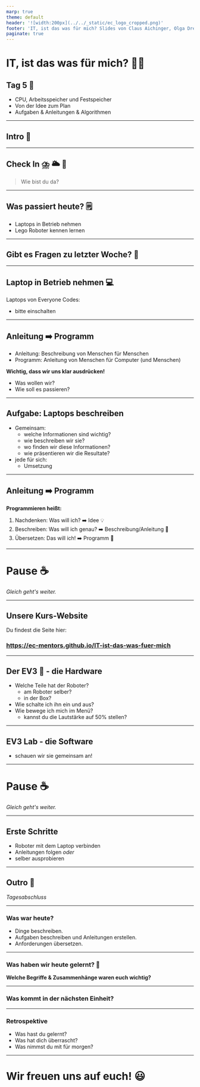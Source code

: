 ```yaml
---
marp: true
theme: default
header: '![width:200px](../../_static/ec_logo_cropped.png)'
footer: 'IT, ist das was für mich? Slides von Claus Aichinger, Olga Drewitz & Rea Sutter (it-orientation@everyonecodes.io)'
paginate: true
---
```


# IT, ist das was für mich? 👩‍💻

## Tag 5 🎈

- CPU, Arbeitsspeicher und Festspeicher
- Von der Idee zum Plan
- Aufgaben & Anleitungen & Algorithmen

---

## Intro 🌅

---

## Check In ⛈️ 🌥️ 🌈

> Wie bist du da?

---

## Was passiert heute? 🗒️

- Laptops in Betrieb nehmen
- Lego Roboter kennen lernen

---

## Gibt es Fragen zu letzter Woche? 🤔

---

## Laptop in Betrieb nehmen 💻

Laptops von Everyone Codes:
- bitte einschalten

---

## Anleitung ➡️ Programm

- Anleitung: Beschreibung von Menschen für Menschen
- Programm: Anleitung von Menschen für Computer (und Menschen)

**Wichtig, dass wir uns klar ausdrücken!**

- Was wollen wir?
- Wie soll es passieren?

---

## Aufgabe: Laptops beschreiben

- Gemeinsam:
  - welche Informationen sind wichtig?
  - wie beschreiben wir sie?
  - wo finden wir diese Informationen?
  - wie präsentieren wir die Resultate?
- jede für sich:
  - Umsetzung

---

## Anleitung ➡️ Programm

**Programmieren heißt:**

1. Nachdenken: Was will ich? ➡️ Idee 💡
1. Beschreiben: Was will ich genau? ➡️ Beschreibung/Anleitung 📝
1. Übersetzen: Das will ich! ➡️ Programm 🤖

---

# Pause ☕

*Gleich geht's weiter.*

---

## Unsere Kurs-Website

Du findest die Seite hier:

### <https://ec-mentors.github.io/IT-ist-das-was-fuer-mich>

---

## Der EV3 🤖 - die Hardware

- Welche Teile hat der Roboter?
  - am Roboter selber?
  - in der Box?
- Wie schalte ich ihn ein und aus?
- Wie bewege ich mich im Menü?
  - kannst du die Lautstärke auf 50% stellen?

---

## EV3 Lab - die Software

- schauen wir sie gemeinsam an!

---

# Pause ☕

*Gleich geht's weiter.*

---

## Erste Schritte

- Roboter mit dem Laptop verbinden
- Anleitungen folgen *oder*
- selber ausprobieren


<!--
---

#### Welche Keyboard Shortcuts waren praktisch?

Eine kleine Wiederholung:

- Ganz allgemein?
- Im Browser?
- Am Desktop?
- Sonstwo?

---

#### Übung: Machen wir ein Plakat daraus! 👩‍🎨

Zwei Gruppen.

1. Gruppe: "Woraus besteht eine Computer?"
1. Gruppe: "Nützliche Keyboard Shortcuts:"

---

---

### Übung: Eine Aufgabe & Anleitung für Olga

Wir:
1. Nachdenken: Was soll der Roboter machen? ➡️ Idee 💡
1. Beschreiben: Was wollen wir genau? ➡️ Beschreibung/Anleitung 📝

Olga:
3. Übersetzen: Das wollt ihr?! ➡️ Programm 🤖

*Wird Olga verstehen, was wir wollen?*
*Wird der Roboter verstehen, was Olga will?*

---

### Übung: Eine Aufgabe & Anleitung für Olga

Ein Roboter kann…
- wie ein Auto in alle Richtungen fahren (Dauer, Strecke)
- in verschiedenen Geschwindigkeiten fahren (1-100)
- folgendes sagen: Farben, Good Job, Bravo, Okey-dokey

Was soll der Roboter machen?

---

## Pause ☕

*Gleich geht's weiter.*

---

## Laptops in Betrieb nehmen 💻

Zu installieren:
- Google Chrome Browser
- Lego Software

Gut zu wissen:
- Wie organisieren wir unseren Browser?
- Kennt ihr Keyboard-Shortcuts?
- Wie merken wir uns, was wir tun?
-->
---

## Outro 🌆

*Tagesabschluss*

---

### Was war heute?

- Dinge beschreiben.
- Aufgaben beschreiben und Anleitungen erstellen.
- Anforderungen übersetzen.

---

### Was haben wir heute gelernt? 📝

**Welche Begriffe & Zusammenhänge waren euch wichtig?**

---

### Was kommt in der nächsten Einheit?

---

### Retrospektive

- Was hast du gelernt?
- Was hat dich überrascht?
- Was nimmst du mit für morgen?

---

# Wir freuen uns auf euch! 😃
